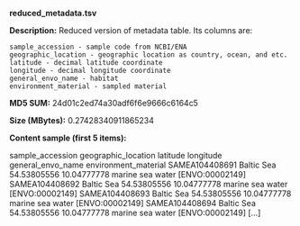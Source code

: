 **reduced_metadata.tsv**

**Description:**	Reduced version of metadata table. Its columns are:

    sample_accession - sample code from NCBI/ENA
    geographic_location - geographic location as country, ocean, and etc.
    latitude - decimal latitude coordinate
    longitude - decimal longitude coordinate
    general_envo_name - habitat
    environment_material - sampled material

**MD5 SUM:**	24d01c2ed74a30adf6f6e9666c6164c5

**Size (MBytes):**	0.27428340911865234

**Content sample (first 5 items):**

sample_accession	geographic_location	latitude	longitude	general_envo_name	environment_material
SAMEA104408691	Baltic Sea	54.53805556	10.04777778	marine	sea water [ENVO:00002149]
SAMEA104408692	Baltic Sea	54.53805556	10.04777778	marine	sea water [ENVO:00002149]
SAMEA104408693	Baltic Sea	54.53805556	10.04777778	marine	sea water [ENVO:00002149]
SAMEA104408694	Baltic Sea	54.53805556	10.04777778	marine	sea water [ENVO:00002149]
[...]
